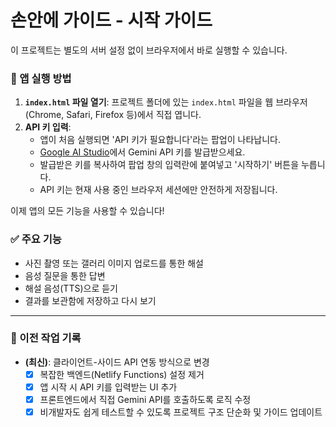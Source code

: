 # 손안에 가이드 - 시작 가이드

이 프로젝트는 별도의 서버 설정 없이 브라우저에서 바로 실행할 수 있습니다.

### 🚀 앱 실행 방법

1.  **`index.html` 파일 열기**: 프로젝트 폴더에 있는 `index.html` 파일을 웹 브라우저(Chrome, Safari, Firefox 등)에서 직접 엽니다.
2.  **API 키 입력**:
    -   앱이 처음 실행되면 'API 키가 필요합니다'라는 팝업이 나타납니다.
    -   [Google AI Studio](https://aistudio.google.com/app/apikey)에서 Gemini API 키를 발급받으세요.
    -   발급받은 키를 복사하여 팝업 창의 입력란에 붙여넣고 '시작하기' 버튼을 누릅니다.
    -   API 키는 현재 사용 중인 브라우저 세션에만 안전하게 저장됩니다.

이제 앱의 모든 기능을 사용할 수 있습니다!

### ✅ 주요 기능

-   사진 촬영 또는 갤러리 이미지 업로드를 통한 해설
-   음성 질문을 통한 답변
-   해설 음성(TTS)으로 듣기
-   결과를 보관함에 저장하고 다시 보기

---

### 📝 이전 작업 기록

- **(최신)**: 클라이언트-사이드 API 연동 방식으로 변경
  - [x] 복잡한 백엔드(Netlify Functions) 설정 제거
  - [x] 앱 시작 시 API 키를 입력받는 UI 추가
  - [x] 프론트엔드에서 직접 Gemini API를 호출하도록 로직 수정
  - [x] 비개발자도 쉽게 테스트할 수 있도록 프로젝트 구조 단순화 및 가이드 업데이트
